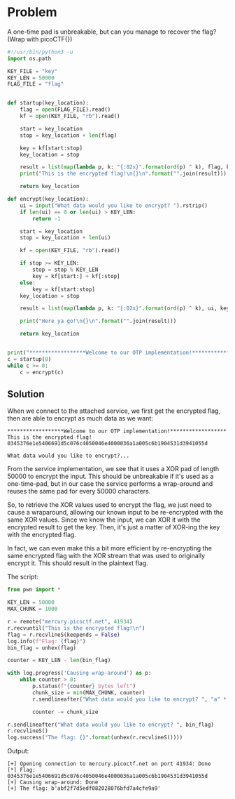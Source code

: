 # Problem
A one-time pad is unbreakable, but can you manage to recover the flag? (Wrap with picoCTF{})

```python
#!/usr/bin/python3 -u
import os.path

KEY_FILE = "key"
KEY_LEN = 50000
FLAG_FILE = "flag"


def startup(key_location):
	flag = open(FLAG_FILE).read()
	kf = open(KEY_FILE, "rb").read()

	start = key_location
	stop = key_location + len(flag)

	key = kf[start:stop]
	key_location = stop

	result = list(map(lambda p, k: "{:02x}".format(ord(p) ^ k), flag, key))
	print("This is the encrypted flag!\n{}\n".format("".join(result)))

	return key_location

def encrypt(key_location):
	ui = input("What data would you like to encrypt? ").rstrip()
	if len(ui) == 0 or len(ui) > KEY_LEN:
		return -1

	start = key_location
	stop = key_location + len(ui)

	kf = open(KEY_FILE, "rb").read()

	if stop >= KEY_LEN:
		stop = stop % KEY_LEN
		key = kf[start:] + kf[:stop]
	else:
		key = kf[start:stop]
	key_location = stop

	result = list(map(lambda p, k: "{:02x}".format(ord(p) ^ k), ui, key))

	print("Here ya go!\n{}\n".format("".join(result)))

	return key_location


print("******************Welcome to our OTP implementation!******************")
c = startup(0)
while c >= 0:
	c = encrypt(c)

```

## Solution

When we connect to the attached service, we first get the encrypted flag, then are able to encrypt as much data as we want:

```console
******************Welcome to our OTP implementation!******************
This is the encrypted flag!
0345376e1e5406691d5c076c4050046e4000036a1a005c6b1904531d3941055d

What data would you like to encrypt?...
```

From the service implementation, we see that it uses a XOR pad of length 50000 to encrypt the input. This should be unbreakable if it's used as a one-time-pad, but in our case the service performs a wrap-around and reuses the same pad for every 50000 characters.

So, to retrieve the XOR values used to encrypt the flag, we just need to cause a wraparound, allowing our known input to be re-encrypted with the same XOR values. Since we know the input, we can XOR it with the encrypted result to get the key. Then, it's just a matter of XOR-ing the key with the encrypted flag. 

In fact, we can even make this a bit more efficient by re-encrypting the same encrypted flag with the XOR stream that was used to originally encrypt it. This should result in the plaintext flag.

The script:

```python
from pwn import *

KEY_LEN = 50000
MAX_CHUNK = 1000

r = remote("mercury.picoctf.net", 41934)
r.recvuntil("This is the encrypted flag!\n")
flag = r.recvlineS(keepends = False)
log.info(f"Flag: {flag}")
bin_flag = unhex(flag)

counter = KEY_LEN - len(bin_flag)

with log.progress('Causing wrap-around') as p:
    while counter > 0:
        p.status(f"{counter} bytes left")
        chunk_size = min(MAX_CHUNK, counter)
        r.sendlineafter("What data would you like to encrypt? ", "a" * chunk_size)

        counter -= chunk_size

r.sendlineafter("What data would you like to encrypt? ", bin_flag)
r.recvlineS()
log.success("The flag: {}".format(unhex(r.recvlineS())))

```

Output:

```console
[+] Opening connection to mercury.picoctf.net on port 41934: Done
[*] Flag: 0345376e1e5406691d5c076c4050046e4000036a1a005c6b1904531d3941055d
[+] Causing wrap-around: Done
[+] The flag: b'abf2f7d5edf082028076bfd7a4cfe9a9'
```
